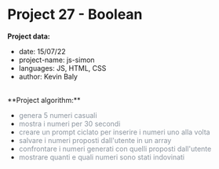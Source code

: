 # Project 27 - Boolean

**Project data:**

* date: 15/07/22
* project-name: js-simon
* languages: JS, HTML, CSS
* author: Kevin Baly

<br>
**Project algorithm:**

* <span class="colour" style="color: rgb(139, 148, 158);">genera 5 numeri casuali</span>
* <span class="colour" style="color: rgb(139, 148, 158);">mostra i numeri per 30 secondi</span>
* <span class="colour" style="color: rgb(139, 148, 158);">creare un prompt ciclato per inserire i numeri uno alla volta</span>
* <span class="colour" style="color: rgb(139, 148, 158);">salvare i numeri proposti dall'utente in un array</span>
* <span class="colour" style="color: rgb(139, 148, 158);">confrontare i numeri generati con quelli proposti dall'utente</span>
* <span class="colour" style="color: rgb(139, 148, 158);">mostrare quanti e quali numeri sono stati indovinati</span>